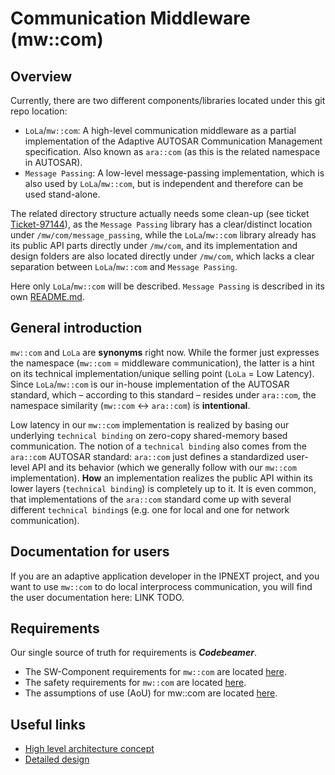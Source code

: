 # Communication Middleware (mw::com)

## Overview

Currently, there are two different components/libraries located under this git repo location:

- `LoLa`/`mw::com`: A high-level communication middleware as a partial implementation of the Adaptive AUTOSAR
  Communication Management specification. Also known as `ara::com` (as this is the related namespace in AUTOSAR).
- `Message Passing`: A low-level message-passing implementation, which is also used by `LoLa`/`mw::com`, but is
  independent and therefore can be used stand-alone.

The related directory structure actually needs some clean-up (see ticket
[Ticket-97144](broken_link_j/Ticket-97144)), as the `Message Passing` library has a clear/distinct
location under `/mw/com/message_passing`, while the `LoLa`/`mw::com` library already has its public API parts directly
under `/mw/com`, and its implementation and design folders are also located directly under `/mw/com`, which lacks a
clear separation between `LoLa`/`mw::com` and `Message Passing`.

Here only `LoLa`/`mw::com` will be described. `Message Passing` is described in its own
[README.md](message_passing/design/README.md).

## General introduction

`mw::com` and `LoLa` are **synonyms** right now. While the former just expresses the namespace (`mw::com` = middleware
communication), the latter is a hint on its technical implementation/unique selling point (`LoLa` = Low Latency).
Since `LoLa`/`mw::com` is our in-house implementation of the AUTOSAR standard, which &ndash; according to this standard
&ndash; resides under `ara::com`, the namespace similarity (`mw::com` ↔ `ara::com`) is **intentional**.

Low latency in our `mw::com` implementation is realized by basing our underlying `technical binding` on zero-copy
shared-memory based communication.
The notion of a `technical binding` also comes from the `ara::com` AUTOSAR standard:
`ara::com` just defines a standardized user-level API and its behavior (which we generally follow with our
`mw::com` implementation). **How** an implementation realizes the public API within its lower layers
(`technical binding`) is completely up to it.
It is even common, that implementations of the `ara::com` standard come up with several different `technical binding`s
(e.g. one for local and one for network communication).

## Documentation for users

If you are an adaptive application developer in the IPNEXT project, and you want to use `mw::com` to do local
interprocess communication, you will find the user documentation here: LINK TODO.

## Requirements

Our single source of truth for requirements is **_Codebeamer_**.

- The SW-Component requirements for `mw::com` are located [here](broken_link_c/issue/5672603).
- The safety requirements for `mw::com` are located [here](broken_link_c/issue/5823087).
- The assumptions of use (AoU) for mw::com are located [here](broken_link_c/issue/6221478).

## Useful links

- [High level architecture concept](../../docs/features/ipc/lola/ipnext_README.md)
- [Detailed design](broken_link_g/swh/ddad_platform/tree/master/aas/mw/com/design)
